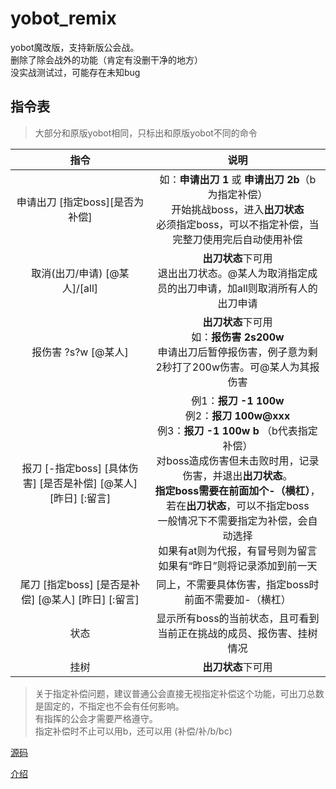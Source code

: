 # yobot_remix

yobot魔改版，支持新版公会战。<br>
删除了除会战外的功能（肯定有没删干净的地方）<br>
没实战测试过，可能存在未知bug<br>

## 指令表
> 大部分和原版yobot相同，只标出和原版yobot不同的命令

|       指令        |                             说明                             |
| :---------------: | :----------------------------------------------------------: |
|申请出刀 [指定boss][是否为补偿]|如：**申请出刀 1** 或 **申请出刀 2b**（b为指定补偿）<br>开始挑战boss，进入**出刀状态**<br>必须指定boss，可以不指定补偿，当完整刀使用完后自动使用补偿|
|取消(出刀/申请) [@某人]/[all]|**出刀状态**下可用<br>退出出刀状态。@某人为取消指定成员的出刀申请，加all则取消所有人的出刀申请|
|报伤害 ?s?w [@某人]|**出刀状态**下可用<br>如：**报伤害 2s200w**<br>申请出刀后暂停报伤害，例子意为剩2秒打了200w伤害。可@某人为其报伤害|
|报刀 [-指定boss] [具体伤害] [是否是补偿] [@某人] [昨日] [:留言]|例1：**报刀 -1 100w** <br> 例2：**报刀 100w@xxx** <br> 例3：**报刀 -1 100w b** （b代表指定补偿）<br>对boss造成伤害但未击败时用，记录伤害，并退出**出刀状态**。<br>**指定boss需要在前面加个-（横杠）**，若在**出刀状态**，可以不指定boss<br>一般情况下不需要指定为补偿，会自动选择<br>如果有at则为代报，有冒号则为留言<br>如果有“昨日”则将记录添加到前一天|
|尾刀 [指定boss] [是否是补偿] [@某人] [昨日] [:留言]|同上，不需要具体伤害，指定boss时前面不需要加-（横杠）|
|状态|显示所有boss的当前状态，且可看到当前正在挑战的成员、报伤害、挂树情况|
|挂树|**出刀状态**下可用|
> 关于指定补偿问题，建议普通公会直接无视指定补偿这个功能，可出刀总数是固定的，不指定也不会有任何影响。<br>
> 有指挥的公会才需要严格遵守。<br>
> 指定补偿时不止可以用b，还可以用 (补偿/补/b/bc)

[源码](./src/client)

[介绍](https://yobot.win)

